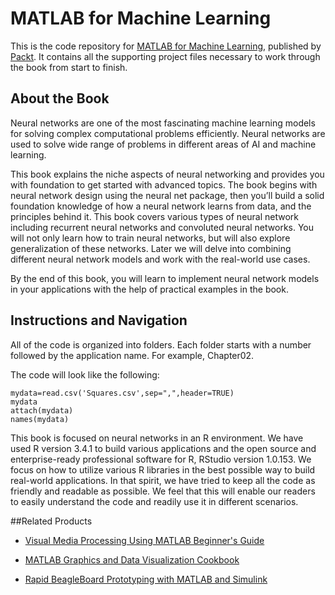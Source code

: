 # MATLAB for Machine Learning
This is the code repository for [MATLAB for Machine Learning](https://www.packtpub.com/big-data-and-business-intelligence/matlab-machine-learning?utm_source=github&utm_medium=repository&utm_campaign=9781788398435), published by [Packt](https://www.packtpub.com/?utm_source=github). It contains all the supporting project files necessary to work through the book from start to finish.
## About the Book
Neural networks are one of the most fascinating machine learning models for solving complex computational problems efficiently. Neural networks are used to solve wide range of problems in different areas of AI and machine learning.

This book explains the niche aspects of neural networking and provides you with foundation to get started with advanced topics. The book begins with neural network design using the neural net package, then you’ll build a solid foundation knowledge of how a neural network learns from data, and the principles behind it. This book covers various types of neural network including recurrent neural networks and convoluted neural networks. You will not only learn how to train neural networks, but will also explore generalization of these networks. Later we will delve into combining different neural network models and work with the real-world use cases.

By the end of this book, you will learn to implement neural network models in your applications with the help of practical examples in the book.
## Instructions and Navigation
All of the code is organized into folders. Each folder starts with a number followed by the application name. For example, Chapter02.



The code will look like the following:
```
mydata=read.csv('Squares.csv',sep=",",header=TRUE)
mydata
attach(mydata)
names(mydata)
```

This book is focused on neural networks in an R environment. We have used R version 3.4.1 to build various applications and the open source and enterprise-ready professional software for R, RStudio version 1.0.153. We focus on how to utilize various R libraries in the best possible way to build real-world applications. In that spirit, we have tried to keep all the code as friendly and readable as possible. We feel that this will enable our readers to easily understand the code and readily use it in different scenarios.

##Related Products
* [Visual Media Processing Using MATLAB Beginner's Guide](https://www.packtpub.com/hardware-and-creative/visual-media-processing-using-matlab-beginners-guide?utm_source=github&utm_medium=repository&utm_campaign=9781849697200)

* [MATLAB Graphics and Data Visualization Cookbook](https://www.packtpub.com/big-data-and-business-intelligence/matlab-graphics-and-data-visualization-cookbook?utm_source=github&utm_medium=repository&utm_campaign=9781849693165)

* [Rapid BeagleBoard Prototyping with MATLAB and Simulink](https://www.packtpub.com/hardware-and-creative/rapid-beagleboard-prototyping-matlab-and-simulink?utm_source=github&utm_medium=repository&utm_campaign=9781849696043)
